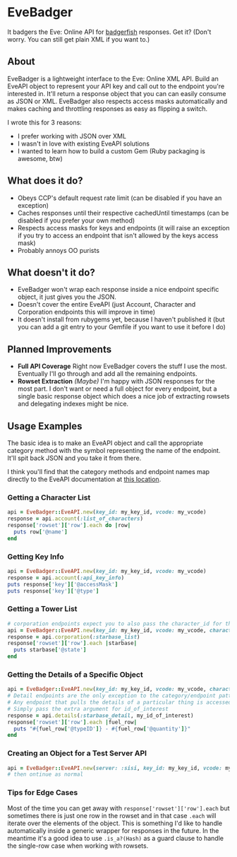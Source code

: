 # EveBadger

It badgers the Eve: Online API for [badgerfish](http://badgerfish.ning.com/) responses. Get it? (Don't worry. You can still get plain XML if you want to.)

## About

EveBadger is a lightweight interface to the Eve: Online XML API. Build an EveAPI object to represent your API key and call out to the endpoint you're interested in. It'll return a response object that you can can easily consume as JSON or XML. EveBadger also respects access masks automatically and makes caching and throttling responses as easy as flipping a switch.

I wrote this for 3 reasons:

* I prefer working with JSON over XML
* I wasn't in love with existing EveAPI solutions
* I wanted to learn how to build a custom Gem (Ruby packaging is awesome, btw)

## What does it do?

* Obeys CCP's default request rate limit (can be disabled if you have an exception)
* Caches responses until their respective cachedUntil timestamps (can be disabled if you prefer your own method)
* Respects access masks for keys and endpoints (it will raise an exception if you try to access an endpoint that isn't allowed by the keys access mask)
* Probably annoys OO purists

## What doesn't it do?

* EveBadger won't wrap each response inside a nice endpoint specific object, it just gives you the JSON.
* Doesn't cover the entire EveAPI (just Account, Character and Corporation endpoints this will improve in time)
* It doesn't install from rubygems yet, because I haven't published it (but you can add a git entry to your Gemfile if you want to use it before I do)

## Planned Improvements

* **Full API Coverage** Right now EveBadger covers the stuff I use the most. Eventually I'll go through and add all the remaining endpoints.
* **Rowset Extraction** *(Maybe)* I'm happy with JSON responses for the most part. I don't want or need a full object for every endpoint, but a single basic response object which does a nice job of extracting rowsets and delegating indexes might be nice.

## Usage Examples

The basic idea is to make an EveAPI object and call the appropriate category method with the symbol representing the name of the endpoint. It'll spit back JSON and you take it from there.

I think you'll find that the category methods and endpoint names map directly to the EveAPI documentation at [this location](https://neweden-dev.com/API).

### Getting a Character List
```ruby
api = EveBadger::EveAPI.new(key_id: my_key_id, vcode: my_vcode)
response = api.account(:list_of_characters)
response['rowset']['row'].each do |row|
  puts row['@name']
end
```

### Getting Key Info
```ruby
api = EveBadger::EveAPI.new(key_id: my_key_id, vcode: my_vcode)
response = api.account(:api_key_info)
puts response['key']['@accessMask']
puts response['key']['@type']
```

### Getting a Tower List
```ruby
# corporation endpoints expect you to also pass the character_id for the character on the key
api = EveBadger::EveAPI.new(key_id: my_key_id, vcode: my_vcode, character_id: my_character_id)
response = api.corporation(:starbase_list)
response['rowset']['row'].each |starbase|
  puts starbase['@state']
end
```

### Getting the Details of a Specific Object
```ruby
api = EveBadger::EveAPI.new(key_id: my_key_id, vcode: my_vcode, character_id: my_character_id)
# Detail endpoints are the only exception to the category/endpoint pattern
# Any endpoint that pulls the details of a particular thing is accessed via the details method
# Simply pass the extra argument for id_of_interest
response = api.details(:starbase_detail, my_id_of_interest)  
response['rowset']['row'].each |fuel_row|
  puts "#{fuel_row['@typeID']} - #{fuel_row['@quantity']}"
end
```

### Creating an Object for a Test Server API
```ruby
api = EveBadger::EveAPI.new(server: :sisi, key_id: my_key_id, vcode: my_vcode, character_id: my_character_id)
# then ontinue as normal
```

### Tips for Edge Cases

Most of the time you can get away with `response['rowset']['row'].each` but sometimes there is just one row in the rowset and in that case `.each` will iterate over the elements of the object. This is something I'd like to handle automatically inside a generic wrapper for responses in the future. In the meantime it's a good idea to use `.is_a?(Hash)` as a guard clause to handle the single-row case when working with rowsets.

